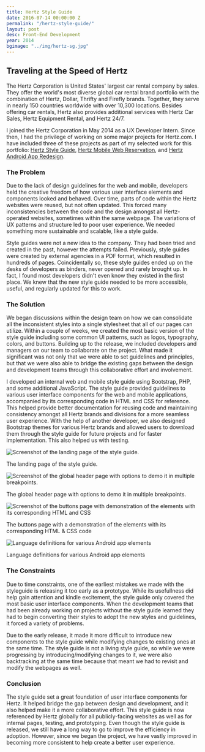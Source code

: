 ```yaml
---
title: Hertz Style Guide
date: 2016-07-14 00:00:00 Z
permalink: "/hertz-style-guide/"
layout: post
desc: Front-End Development
year: 2014
bgimage: "../img/hertz-sg.jpg"
---
```


<div class="row">
	<div class="col-md-10 col-md-offset-1">
		<h2 class="heading wow fadeInUp">Traveling at the Speed of Hertz</h2>
		<p class="wow fadeInUp">The Hertz Corporation is United States' largest car rental company by sales. They offer the world's most diverse global car rental brand portfolio with the combination of Hertz, Dollar, Thrifty and Firefly brands. Together, they serve in nearly 150 countries worldwide with over 10,300 locations. Besides offering car rentals, Hertz also provides additional services with Hertz Car Sales, Hertz Equipment Rental, and Hertz 24/7.</p>
		<p class="wow fadeInUp">I joined the Hertz Corporation in May 2014 as a UX Developer Intern. Since then, I had the privilege of working on some major projects for Hertz.com. I have included three of these projects as part of my selected work for this portfolio: <a href="{{site.url}}/hertz-style-guide">Hertz Style Guide</a>, <a href="{{site.url}}/hertz-mobile-res">Hertz Mobile Web Reservation</a>, and <a href="{{site.url}}/hertz-app">Hertz Android App Redesign</a>.</p>
	</div>
</div>
<div class="row">
	<div class="col-md-8 col-md-offset-2">
		<h3 class="heading wow fadeInUp">The Problem</h3>
		<p class="wow fadeInUp">Due to the lack of design guidelines for the web and mobile, developers held the creative freedom of how various user interface elements and components looked and behaved. Over time, parts of code within the Hertz websites were reused, but not often updated. This forced many inconsistencies between the code and the design amongst all Hertz-operated websites, sometimes within the same webpage. The variations of UX patterns and structure led to poor user experience. We needed something more sustainable and scalable, like a style guide.</p>
		<p class="wow fadeInUp">Style guides were not a new idea to the company. They had been tried and created in the past, however the attempts failed. Previously, style guides were created by external agencies in a PDF format, which resulted in hundreds of pages. Coincidentally so, these style guides ended up on the desks of developers as binders, never opened and rarely brought up. In fact, I found most developers didn't even know they existed in the first place. We knew that the new style guide needed to be more accessible, useful, and regularly updated for this to work.</p>
	</div>
</div>
<div class="row">
	<div class="col-md-8 col-md-offset-2">
		<h3 class="heading wow fadeInUp">The Solution</h3>
		<p class="wow fadeInUp">We began discussions within the design team on how we can consolidate all the inconsistent styles into a single stylesheet that all of our pages can utilize. Within a couple of weeks, we created the most basic version of the style guide including some common UI patterns, such as logos, typography, colors, and buttons. Building up to the release, we included developers and managers on our team to collaborate on the project. What made it significant was not only that we were able to set guidelines and principles, but that we were also able to bridge the existing gaps between the design and development teams through this collaborative effort and involvement.</p>
		<p class="wow fadeInUp">I developed an internal web and mobile style guide using Bootstrap, PHP, and some additional JavaScript. The style guide provided guidelines to various user interface components for the web and mobile applications, accompanied by its corresponding code in HTML and CSS for reference. This helped provide better documentation for reusing code and maintaining consistency amongst all Hertz brands and divisions for a more seamless user experience. With the help of another developer, we also designed Bootstrap themes for various Hertz brands and allowed users to download them through the style guide for future projects and for faster implementation. This also helped us with testing.</p>
	</div>
</div>
<div class="row">
	<div class="col-md-12 wow fadeInUp shot">
		<img class="img-responsive" src="{{site.url}}/img/sg-ss1.jpg" alt="Screenshot of the landing page of the style guide."/>
		<p class="text-center">The landing page of the style guide.</p>
	</div>
</div>
<div class="row">
	<div class="col-md-12 wow fadeInUp shot">
		<img class="img-responsive" src="{{site.url}}/img/sg-ss2.jpg" alt="Screenshot of the global header page with options to demo it in multiple breakpoints."/>
		<p class="text-center">The global header page with options to demo it in multiple breakpoints.</p>
	</div>
</div>
<div class="row">
	<div class="col-md-12 wow fadeInUp shot">
		<img class="img-responsive" src="{{site.url}}/img/sg-ss3.jpg" alt="Screenshot of the buttons page with demonstration of the elements with its corresponding HTML and CSS"/>
		<p class="text-center">The buttons page with a demonstration of the elements with its corresponding HTML &amp; CSS code</p>
	</div>
</div>
<div class="row">
	<div class="col-md-12 wow fadeInUp shot">
		<img class="img-responsive" src="{{site.url}}/img/sg-ss4.jpg" alt="Language definitions for various Android app elements"/>
		<p class="text-center">Language definitions for various Android app elements</p>
	</div>
</div>
<div class="row">
	<div class="col-md-8 col-md-offset-2">
		<h3 class="heading wow fadeInUp">The Constraints</h3>
		<p class="wow fadeInUp">Due to time constraints, one of the earliest mistakes we made with the styleguide is releasing it too early as a prototype. While its usefullness did help gain attention and kindle excitement, the style guide only covered the most basic user interface components. When the development teams that had been already working on projects without the style guide learned they had to begin converting their styles to adopt the new styles and guidelines, it forced a variety of problems.</p>
		<p class="wow fadeInUp">Due to the early release, it made it more difficult to introduce new components to the style guide while modifying changes to existing ones at the same time. The style guide is not a living style guide, so while we were progressing by introducing/modifying changes to it, we were also backtracking at the same time because that meant we had to revisit and modify the webpages as well.
		</p>
	</div>
</div>
<div class="row">
	<div class="col-md-8 col-md-offset-2">
		<h3 class="heading wow fadeInUp">Conclusion</h3>
		<p class="wow fadeInUp">The style guide set a great foundation of user interface components for Hertz. It helped bridge the gap between design and development, and it also helped make it a more collaborative effort. This style guide is now referenced by Hertz globally for all publicly-facing websites as well as for internal pages, testing, and prototyping. Even though the style guide is released, we still have a long way to go to improve the efficiency in adoption. However, since we began the project, we have vastly improved in becoming more consistent to help create a better user experience.</p>
	</div>
</div>